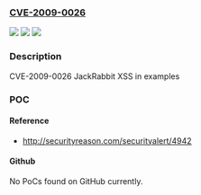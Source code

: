 ### [CVE-2009-0026](https://cve.mitre.org/cgi-bin/cvename.cgi?name=CVE-2009-0026)
![](https://img.shields.io/static/v1?label=Product&message=n%2Fa&color=blue)
![](https://img.shields.io/static/v1?label=Version&message=%3D%20n%2Fa%20&color=brighgreen)
![](https://img.shields.io/static/v1?label=Vulnerability&message=Improper%20Neutralization%20of%20Input%20During%20Web%20Page%20Generation%20('Cross-site%20Scripting')&color=brighgreen)

### Description

CVE-2009-0026 JackRabbit XSS in examples

### POC

#### Reference
- http://securityreason.com/securityalert/4942

#### Github
No PoCs found on GitHub currently.

